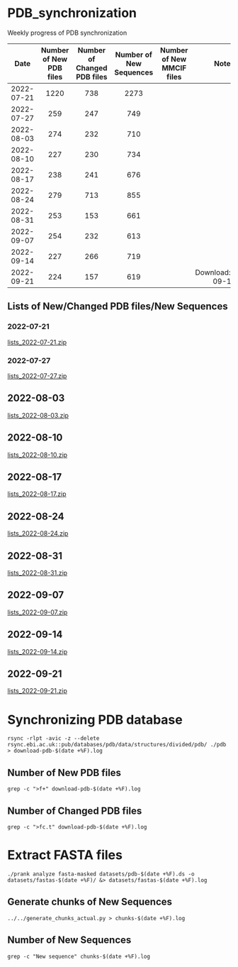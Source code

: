 # PDB_synchronization
Weekly progress of PDB synchronization

|    Date    | Number of New PDB files | Number of Changed PDB files | Number of New Sequences | Number of New MMCIF files |       Notes       |
|:----------:|:-----------------------:|:---------------------------:|:-----------------------:|:-------------------------:|:-----------------:|
| 2022-07-21 |           1220          |             738             |           2273          |                           |                   |
| 2022-07-27 |           259           |             247             |           749           |                           |                   |
| 2022-08-03 |           274           |             232             |           710           |                           |                   |
| 2022-08-10 |           227           |             230             |           734           |                           |                   | 
| 2022-08-17 |           238           |             241             |           676           |                           |                   |
| 2022-08-24 |           279           |             713             |           855           |                           |                   |
| 2022-08-31 |           253           |             153             |           661           |                           |                   |
| 2022-09-07 |           254           |             232             |           613           |                           |                   |
| 2022-09-14 |           227           |             266             |           719           |                           |                   | 
| 2022-09-21 |           224           |             157             |           619           |                           |Download:2022-09-16|

## Lists of New/Changed PDB files/New Sequences

### 2022-07-21

[lists_2022-07-21.zip](https://github.com/AndreaSoltes/PDB_synchronization/files/9257025/lists_2022-07-21.zip)

### 2022-07-27

[lists_2022-07-27.zip](https://github.com/AndreaSoltes/PDB_synchronization/files/9257029/lists_2022-07-27.zip)

## 2022-08-03

[lists_2022-08-03.zip](https://github.com/AndreaSoltes/PDB_synchronization/files/9257035/lists_2022-08-03.zip)

## 2022-08-10

[lists_2022-08-10.zip](https://github.com/AndreaSoltes/PDB_synchronization/files/9299993/lists_2022-08-10.zip)

## 2022-08-17

[lists_2022-08-17.zip](https://github.com/AndreaSoltes/PDB_synchronization/files/9358405/lists_2022-08-17.zip)

## 2022-08-24

[lists_2022-08-24.zip](https://github.com/AndreaSoltes/PDB_synchronization/files/9417466/lists_2022-08-24.zip)

## 2022-08-31

[lists_2022-08-31.zip](https://github.com/AndreaSoltes/PDB_synchronization/files/9460556/lists_2022-08-31.zip)

## 2022-09-07

[lists_2022-09-07.zip](https://github.com/AndreaSoltes/PDB_synchronization/files/9504637/lists_2022-09-07.zip)

## 2022-09-14

[lists_2022-09-14.zip](https://github.com/AndreaSoltes/PDB_synchronization/files/9565258/lists_2022-09-14.zip)

## 2022-09-21

[lists_2022-09-21.zip](https://github.com/AndreaSoltes/PDB_synchronization/files/9615272/lists_2022-09-21.zip)

# Synchronizing PDB database

`rsync -rlpt -avic -z --delete rsync.ebi.ac.uk::pub/databases/pdb/data/structures/divided/pdb/ ./pdb > download-pdb-$(date +%F).log`

## Number of New PDB files

`grep -c ">f+" download-pdb-$(date +%F).log`

## Number of Changed PDB files

`grep -c ">fc.t" download-pdb-$(date +%F).log`

# Extract FASTA files

`./prank analyze fasta-masked datasets/pdb-$(date +%F).ds -o datasets/fastas-$(date +%F)/ &> datasets/fastas-$(date +%F).log`

## Generate chunks of New Sequences

`../../generate_chunks_actual.py > chunks-$(date +%F).log`

## Number of New Sequences

`grep -c "New sequence" chunks-$(date +%F).log`

